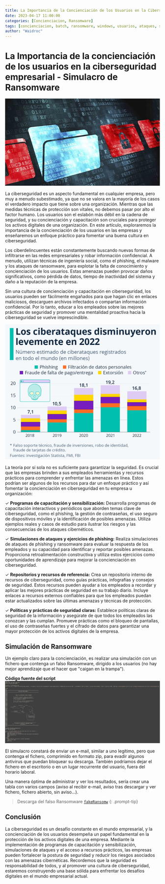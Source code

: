 ```yaml
---
title: La Importancia de la Concienciación de los Usuarios en la Ciberseguridad Empresarial. Simulacro Ransomware
date: 2023-04-17 11:00:00
categories: [Concienciacion, Ransomware]
tags: [concienciacion, batch, ransomware, windows, usuarios, ataques, simulacro]    
author: "Waidroc"
---
```


<h1> La Importancia de la concienciación de los usuarios en la ciberseguridad empresarial - Simulacro de Ransomware </h1>

![Portada](/assets/img/2023-06-27/portada.jpg)



La ciberseguridad es un aspecto fundamental en cualquier empresa, pero muy a menudo subestimado, ya que no se valora en la mayoría de los casos el verdadero impacto que tiene sobre una organización. Mientras que las medidas técnicas de protección son vitales, no debemos pasar por alto el factor humano. Los usuarios son el eslabón más débil en la cadena de seguridad, y su concienciación y capacitación son cruciales para proteger los activos digitales de una organización. En este artículo, exploraremos la importancia de la concienciación de los usuarios en las empresas y enseñaremos un enfoque práctico para fomentar una buena cultura en ciberseguridad.

Los ciberdelincuentes están constantemente buscando nuevas formas de infiltrarse en las redes empresariales y robar información confidencial. A menudo, utilizan técnicas de ingeniería social, como el phishing, el malware y los ataques de ransomware, para explotar la falta de conocimiento y concienciación de los usuarios. Estas amenazas pueden provocar daños significativos, como pérdida de datos, tiempo de inactividad del sistema y daño a la reputación de la empresa.

Sin una cultura de concienciación y capacitación en ciberseguridad, los usuarios pueden ser fácilmente engañados para que hagan clic en enlaces maliciosos, descarguen archivos infectados o compartan información confidencial. Por lo tanto, educar a los empleados sobre las mejores prácticas de seguridad y promover una mentalidad proactiva hacia la ciberseguridad se vuelve imprescindible.

![Estadistica](/assets/img/2023-06-27/estadistica.jpeg)

La teoría por sí sola no es suficiente para garantizar la seguridad. Es crucial que las empresas brinden a sus empleados herramientas y recursos prácticos para comprender y enfrentar las amenazas en línea. Estos podrían ser algunos de los recursos para dar un enfoque práctico y así fomentar la concienciación en ciberseguridad en tu empresa u organización:

✓ **Programas de capacitación y sensibilización:** Desarrolla programas de capacitación interactivos y periódicos que aborden temas clave de ciberseguridad, como el phishing, la gestión de contraseñas, el uso seguro de dispositivos móviles y la identificación de posibles amenazas. Utiliza ejemplos reales y casos de estudio para ilustrar los riesgos y las consecuencias de los ataques cibernéticos.

✓ **Simulaciones de ataques y ejercicios de phishing:** Realiza simulaciones de ataques de phishing y ransomware para evaluar la respuesta de los empleados y su capacidad para identificar y reportar posibles amenazas. Proporciona retroalimentación constructiva y utiliza estos ejercicios como oportunidades de aprendizaje para mejorar la concienciación en ciberseguridad.

✓ **Repositorios y recursos de referencia:** Crea un repositorio interno de recursos de ciberseguridad, como guías prácticas, infografías y consejos de seguridad. Estos recursos pueden ayudar a los empleados a recordar y aplicar las mejores prácticas de seguridad en su trabajo diario. Incluye enlaces a recursos externos confiables para que los empleados puedan estar actualizados sobre las últimas amenazas y técnicas de protección.

✓ **Políticas y prácticas de seguridad claras:** Establece políticas claras de seguridad de la información y asegúrate de que todos los empleados las conozcan y las cumplan. Promueve prácticas como el bloqueo de pantallas, el uso de contraseñas fuertes y el cifrado de datos para garantizar una mayor protección de los activos digitales de la empresa.


<h2>Simulación de Ransomware</h2>

Un ejemplo claro para la concienciación, es realizar una simulación con un fichero que contenga un falso Ransomware, dirigido a los usuarios (no hay mejor aprendizaje que el hacer que "caigan en la trampa").

**Código fuente del script**
![Script](/assets/img/2023-06-27/batch.PNG)


El simulacro constará de enviar un e-mail, similar a uno legítimo, pero que contenga el fichero, comprimido en formato zip, para evadir algunos antivirus que puedan bloquear su descarga. También podríamos dejar el fichero en el escritorio o en un lugar recurrente del usuario, fuera del horario laboral.

Una manera óptima de administrar y ver los resultados, sería crear una tabla con varios campos (aviso al recibir e-mail, aviso tras descargar y ver fichero, fichero abierto, sin aviso...).



> Descarga del falso Ransomware [`fakeRansomw`](https://github.com/Waidroc/fakeRansom)
{: .prompt-tip}



<h2> Conclusión </h2>

La ciberseguridad es un desafío constante en el mundo empresarial, y la concienciación de los usuarios desempeña un papel fundamental en la protección de los activos digitales de una empresa. Mediante la implementación de programas de capacitación y sensibilización, simulaciones de ataques y el acceso a recursos prácticos, las empresas pueden fortalecer la postura de seguridad y reducir los riesgos asociados con las amenazas cibernéticas. Recordemos que la seguridad es responsabilidad de todos, y al promover una cultura de ciberseguridad, estaremos construyendo una base sólida para enfrentar los desafíos digitales en el mundo empresarial actual.
